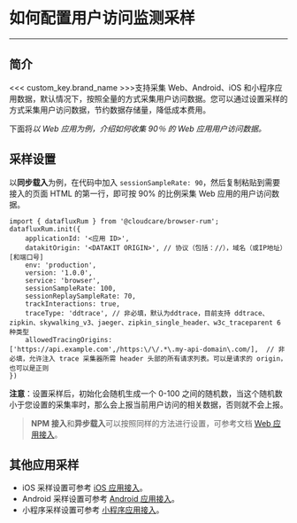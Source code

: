 # 如何配置用户访问监测采样
---

## 简介

<<< custom_key.brand_name >>>支持采集 Web、Android、iOS 和小程序应用数据，默认情况下，按照全量的方式采集用户访问数据。您可以通过设置采样的方式采集用户访问数据，节约数据存储量，降低成本费用。

下面将*以 Web 应用为例，介绍如何收集 90％ 的 Web 应用用户访问数据。*

## 采样设置

以**同步载入**为例，在代码中加入 `sessionSampleRate: 90`，然后复制粘贴到需要接入的页面 HTML 的第一行，即可按 90% 的比例采集 Web 应用的用户访问数据。

```
import { datafluxRum } from '@cloudcare/browser-rum';
datafluxRum.init({
    applicationId: '<应用 ID>',
    datakitOrigin: '<DATAKIT ORIGIN>', // 协议（包括：//），域名（或IP地址）[和端口号]
    env: 'production',
    version: '1.0.0',
    service: 'browser',
    sessionSampleRate: 100,
    sessionReplaySampleRate: 70,
    trackInteractions: true,
    traceType: 'ddtrace', // 非必填，默认为ddtrace，目前支持 ddtrace、zipkin、skywalking_v3、jaeger、zipkin_single_header、w3c_traceparent 6 种类型
    allowedTracingOrigins: ['https://api.example.com',/https:\/\/.*\.my-api-domain\.com/],  // 非必填，允许注入 trace 采集器所需 header 头部的所有请求列表。可以是请求的 origin，也可以是正则
})
```
**注意**：设置采样后，初始化会随机生成一个 0-100 之间的随机数，当这个随机数小于您设置的采集率时，那么会上报当前用户访问的相关数据，否则就不会上报。

> **NPM 接入**和**异步载入**可以按照同样的方法进行设置，可参考文档 [Web 应用接入](../web/app-access.md#access)。

## 其他应用采样

- iOS 采样设置可参考 [iOS 应用接入](../ios/app-access.md)。
- Android 采样设置可参考 [Android 应用接入](../android/app-access.md)。
- 小程序采样设置可参考 [小程序应用接入](../miniapp/app-access.md)。

